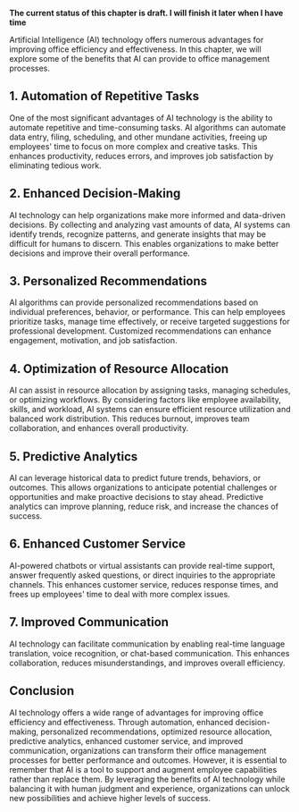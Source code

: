 **The current status of this chapter is draft. I will finish it later when I have time**

Artificial Intelligence (AI) technology offers numerous advantages for improving office efficiency and effectiveness. In this chapter, we will explore some of the benefits that AI can provide to office management processes.

**1. Automation of Repetitive Tasks**
-------------------------------------

One of the most significant advantages of AI technology is the ability to automate repetitive and time-consuming tasks. AI algorithms can automate data entry, filing, scheduling, and other mundane activities, freeing up employees' time to focus on more complex and creative tasks. This enhances productivity, reduces errors, and improves job satisfaction by eliminating tedious work.

**2. Enhanced Decision-Making**
-------------------------------

AI technology can help organizations make more informed and data-driven decisions. By collecting and analyzing vast amounts of data, AI systems can identify trends, recognize patterns, and generate insights that may be difficult for humans to discern. This enables organizations to make better decisions and improve their overall performance.

**3. Personalized Recommendations**
-----------------------------------

AI algorithms can provide personalized recommendations based on individual preferences, behavior, or performance. This can help employees prioritize tasks, manage time effectively, or receive targeted suggestions for professional development. Customized recommendations can enhance engagement, motivation, and job satisfaction.

**4. Optimization of Resource Allocation**
------------------------------------------

AI can assist in resource allocation by assigning tasks, managing schedules, or optimizing workflows. By considering factors like employee availability, skills, and workload, AI systems can ensure efficient resource utilization and balanced work distribution. This reduces burnout, improves team collaboration, and enhances overall productivity.

**5. Predictive Analytics**
---------------------------

AI can leverage historical data to predict future trends, behaviors, or outcomes. This allows organizations to anticipate potential challenges or opportunities and make proactive decisions to stay ahead. Predictive analytics can improve planning, reduce risk, and increase the chances of success.

**6. Enhanced Customer Service**
--------------------------------

AI-powered chatbots or virtual assistants can provide real-time support, answer frequently asked questions, or direct inquiries to the appropriate channels. This enhances customer service, reduces response times, and frees up employees' time to deal with more complex issues.

**7. Improved Communication**
-----------------------------

AI technology can facilitate communication by enabling real-time language translation, voice recognition, or chat-based communication. This enhances collaboration, reduces misunderstandings, and improves overall efficiency.

Conclusion
----------

AI technology offers a wide range of advantages for improving office efficiency and effectiveness. Through automation, enhanced decision-making, personalized recommendations, optimized resource allocation, predictive analytics, enhanced customer service, and improved communication, organizations can transform their office management processes for better performance and outcomes. However, it is essential to remember that AI is a tool to support and augment employee capabilities rather than replace them. By leveraging the benefits of AI technology while balancing it with human judgment and experience, organizations can unlock new possibilities and achieve higher levels of success.
